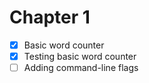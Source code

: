 # Chapter 1
- [x] Basic word counter
- [x] Testing basic word counter
- [ ] Adding command-line flags

